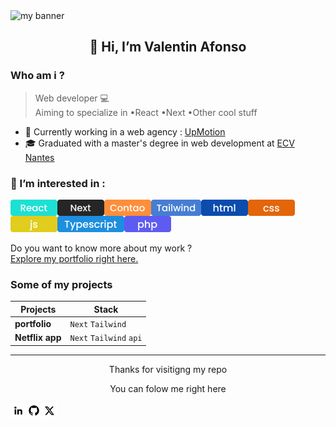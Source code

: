 <img src="https://user-images.githubusercontent.com/74588309/194080800-4ca79ddc-12a3-489a-b32d-430f172189c5.png" alt="my banner" >

## <p align="center">👋 Hi, I’m Valentin Afonso</p>

### Who am i ?
> Web developer :computer:  
Aiming to specialize in   •React   •Next   •Other cool stuff

* :department_store: Currently working in a web agency : [UpMotion](https://www.up-motion.fr/)  
* 🎓 Graduated with a master's degree in web development at [ECV Nantes](https://www.ecv.fr/)

### :dart: I’m interested in :

<img align="left"  src="https://raw.githubusercontent.com/valentin-afonso/valentin-afonso/main/img/tag-react-xl.png" alt="react" />
<img align="left"  src="https://raw.githubusercontent.com/valentin-afonso/valentin-afonso/main/img/tag-next.png" alt="react" />
<img align="left"  src="https://raw.githubusercontent.com/valentin-afonso/valentin-afonso/main/img/tag-contao.png" alt="react" />
<img align="left"  src="https://raw.githubusercontent.com/valentin-afonso/valentin-afonso/main/img/tag-tailwind.png" alt="react" />
<img align="left"  src="https://raw.githubusercontent.com/valentin-afonso/valentin-afonso/main/img/tag-html.png" alt="react" />
<img align="left"  src="https://raw.githubusercontent.com/valentin-afonso/valentin-afonso/main/img/tag-css.png" alt="react" />
<img align="left"  src="https://raw.githubusercontent.com/valentin-afonso/valentin-afonso/main/img/tag-js.png" alt="react" />
<img align="left"  src="https://raw.githubusercontent.com/valentin-afonso/valentin-afonso/main/img/tag-typescript.png" alt="react" />
<img  src="https://raw.githubusercontent.com/valentin-afonso/valentin-afonso/main/img/tag-php.png" alt="react" />  


Do you want to know more about my work ?  
[Explore my portfolio right here.](https://github.com/valentin-afonso)  


### Some of my projects  
Projects | Stack
--- | ---
**portfolio** | `Next` `Tailwind`
**Netflix app** | `Next` `Tailwind` `api`  

---
<p align="center">Thanks for visitigng my repo</p>  
<p align="center">You can folow me right here</p>  

<a href="https://www.linkedin.com/in/valentin-afonso-793130199/" target="_blank">
<img align="left" src="https://raw.githubusercontent.com/valentin-afonso/valentin-afonso/main/img/icon-linkedin.png" alt="Valentin Afonso | LinkedIn" width:"25px" height:"25px" />
</a>
<a href="mailto:valentinafonso22@gmail.com" target="_blank">
<img align="left" src="https://raw.githubusercontent.com/valentin-afonso/valentin-afonso/main/img/icon-github.png" alt="github" width:"25px" height:"25px" />
</a>
<a href="https://twitter.com/" target="_blank">
<img align="left" src="https://raw.githubusercontent.com/valentin-afonso/valentin-afonso/main/img/icon-twitter.png" alt="Twitter" width:"25px" height:"25px" />
</a>


